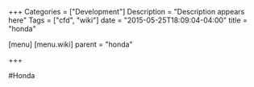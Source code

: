 +++
Categories = ["Development"]
Description = "Description appears here"
Tags = ["cfd", "wiki"]
date = "2015-05-25T18:09:04-04:00"
title = "honda"

[menu]
  [menu.wiki]
    parent = "honda"

+++

#Honda

